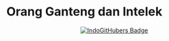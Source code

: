 # Orang Ganteng dan Intelek

<p align="center">
  <a href="https://indogithubers.vercel.app/">
    <img src="https://indogithubers-badge.vercel.app/badge?username=khannedy" alt="IndoGitHubers Badge">
  </a>
</p>
